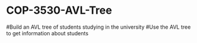 # COP-3530-AVL-Tree

#Build an AVL tree of students studying in the university
#Use the AVL tree to get information about students
